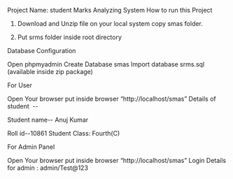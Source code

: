 Project Name: student Marks Analyzing System
How to run this Project

1. Download and Unzip file on your local system copy smas folder.

2. Put srms folder inside root directory

Database Configuration

Open phpmyadmin
Create Database smas
Import database srms.sql (available inside zip package)

For User

Open Your browser put inside browser “http://localhost/smas”
Details of student  --


Student name-- Anuj Kumar 


Roll id--10861
Student Class: Fourth(C)

For Admin Panel

Open Your browser put inside browser “http://localhost/smas”
Login Details for admin : admin/Test@123
